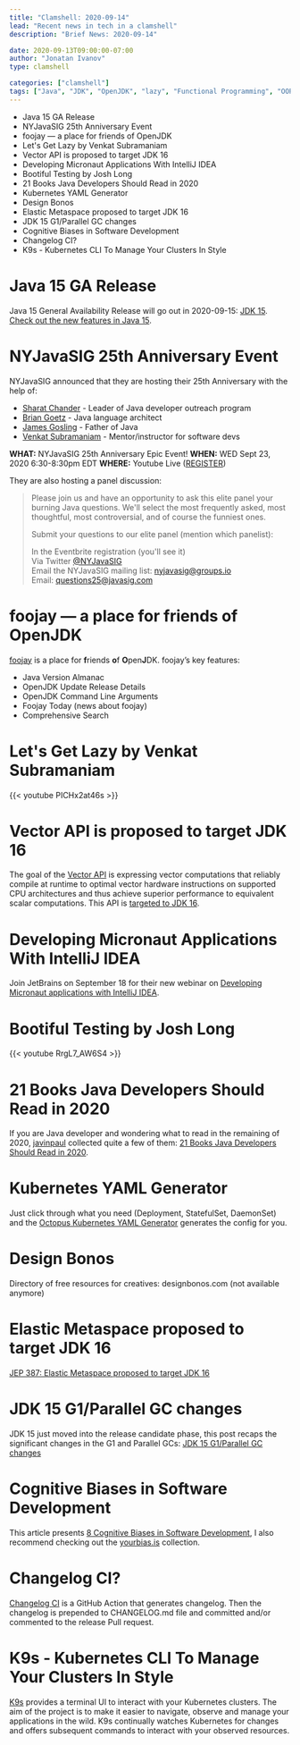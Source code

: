 ```yaml
---
title: "Clamshell: 2020-09-14"
lead: "Recent news in tech in a clamshell"
description: "Brief News: 2020-09-14"

date: 2020-09-13T09:00:00-07:00
author: "Jonatan Ivanov"
type: clamshell

categories: ["clamshell"]
tags: ["Java", "JDK", "OpenJDK", "lazy", "Functional Programming", "OOP", "JetBrains", "IntelliJ IDEA", "Micronaut", "Kubernetes", "Metaspace", "GC", "Testing", "Spring", "Spring Boot"]
---
```


- Java 15 GA Release
- NYJavaSIG 25th Anniversary Event
- foojay — a place for friends of OpenJDK
- Let's Get Lazy by Venkat Subramaniam
- Vector API is proposed to target JDK 16
- Developing Micronaut Applications With IntelliJ IDEA
- Bootiful Testing by Josh Long
- 21 Books Java Developers Should Read in 2020
- Kubernetes YAML Generator
- Design Bonos
- Elastic Metaspace proposed to target JDK 16
- JDK 15 G1/Parallel GC changes
- Cognitive Biases in Software Development
- Changelog CI?
- K9s - Kubernetes CLI To Manage Your Clusters In Style

<!--more-->

# Java 15 GA Release

Java 15 General Availability Release will go out in 2020-09-15: [JDK 15](https://openjdk.org/projects/jdk/15/).  
[Check out the new features in Java 15](https://www.infoworld.com/article/3534133/jdk-15-the-new-features-in-java-15.html).

# NYJavaSIG 25th Anniversary Event

NYJavaSIG announced that they are hosting their 25th Anniversary with the help of:

- [Sharat Chander](https://www.linkedin.com/in/sharatchander/) - Leader of Java developer outreach program
- [Brian Goetz](https://www.linkedin.com/in/briangoetz/) - Java language architect
- [James Gosling](https://www.linkedin.com/in/jamesgosling/) - Father of Java
- [Venkat Subramaniam](https://www.linkedin.com/in/vsubramaniam/) - Mentor/instructor for software devs

**WHAT:** NYJavaSIG 25th Anniversary Epic Event!
**WHEN:** WED Sept 23, 2020 6:30-8:30pm EDT
**WHERE:** Youtube Live ([REGISTER](https://www.eventbrite.com/e/119193108797))

They are also hosting a panel discussion:

>Please join us and have an opportunity to ask this elite panel your burning Java questions. We'll select the most frequently asked, most thoughtful, most controversial, and of course the funniest ones.
>
>Submit your questions to our elite panel (mention which panelist):
>
>In the Eventbrite registration (you'll see it)  
>Via Twitter [@NYJavaSIG](https://twitter.com/nyjavasig)  
>Email the NYJavaSIG mailing list: nyjavasig@groups.io  
>Email: questions25@javasig.com

# foojay — a place for friends of OpenJDK

[foojay](https://foojay.io/) is a place for **f**riends **o**f **O**pen**J**DK.
foojay’s key features:

- Java Version Almanac
- OpenJDK Update Release Details
- OpenJDK Command Line Arguments
- Foojay Today (news about foojay)
- Comprehensive Search

# Let's Get Lazy by Venkat Subramaniam

{{< youtube PICHx2at46s >}}
<br>

# Vector API is proposed to target JDK 16

The goal of the [Vector API](https://openjdk.org/jeps/338) is expressing vector computations that reliably compile at runtime to optimal vector hardware instructions on supported CPU architectures and thus achieve superior performance to equivalent scalar computations. This API is [targeted to JDK 16](https://mail.openjdk.org/pipermail/jdk-dev/2020-August/004646.html).

# Developing Micronaut Applications With IntelliJ IDEA

Join JetBrains on September 18 for their new webinar on [Developing Micronaut applications with IntelliJ IDEA](https://blog.jetbrains.com/idea/2020/08/live-webinar-developing-micronaut-applications-with-intellij-idea/).

# Bootiful Testing by Josh Long

{{< youtube RrgL7_AW6S4 >}}
<br>

# 21 Books Java Developers Should Read in 2020

If you are Java developer and wondering what to read in the remaining of 2020, [javinpaul](https://twitter.com/javinpaul) collected quite a few of them: [21 Books Java Developers Should Read in 2020](https://medium.com/javarevisited/10-books-java-developers-should-read-in-2020-e6222f25cc72).

# Kubernetes YAML Generator

Just click through what you need (Deployment, StatefulSet, DaemonSet) and the [Octopus Kubernetes YAML Generator](https://k8syaml.com/) generates the config for you.

# Design Bonos

Directory of free resources for creatives: designbonos.com (not available anymore)

# Elastic Metaspace proposed to target JDK 16

[JEP 387: Elastic Metaspace proposed to target JDK 16](https://mail.openjdk.org/pipermail/jdk-dev/2020-September/004726.html)

# JDK 15 G1/Parallel GC changes

JDK 15 just moved into the release candidate phase, this post recaps the significant changes in the G1 and Parallel GCs: [JDK 15 G1/Parallel GC changes](https://tschatzl.github.io/2020/09/01/jdk15-g1-parallel-gc-changes.html)

# Cognitive Biases in Software Development

This article presents [8 Cognitive Biases in Software Development](https://thevaluable.dev/cognitive-bias-software-development/), I also recommend checking out the [yourbias.is](https://yourbias.is/) collection.

# Changelog CI?
[Changelog CI](https://github.com/marketplace/actions/changelog-ci) is a GitHub Action that generates changelog. Then the changelog is prepended to CHANGELOG.md file and committed and/or commented to the release Pull request.


# K9s - Kubernetes CLI To Manage Your Clusters In Style

[K9s](https://github.com/derailed/k9s) provides a terminal UI to interact with your Kubernetes clusters. The aim of the project is to make it easier to navigate, observe and manage your applications in the wild. K9s continually watches Kubernetes for changes and offers subsequent commands to interact with your observed resources.
